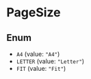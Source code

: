 # PageSize

## Enum

* `A4` (value: `"A4"`)
* `LETTER` (value: `"Letter"`)
* `FIT` (value: `"Fit"`)
